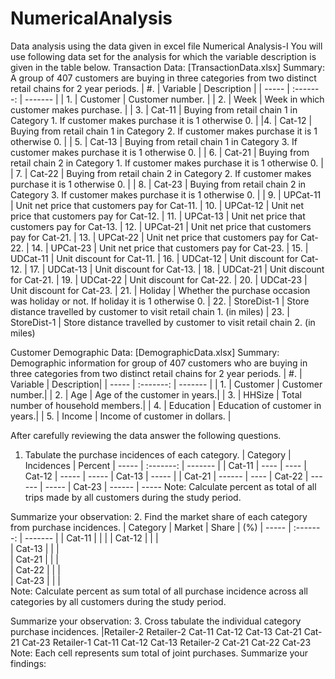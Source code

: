 # NumericalAnalysis
Data analysis using the data given in excel file
Numerical Analysis-I
You will use following data set for the analysis for which the variable description is given in the
table below.
Transaction Data: [TransactionData.xlsx]
Summary: A group of 407 customers are buying in three categories from two distinct retail
chains for 2 year periods.
| #.    | Variable | Description |
| ----- | :-------: | ------- |
| 1. | Customer | Customer number. |
| 2. | Week | Week in which customer makes purchase. |
| 3. | Cat-11 | Buying from retail chain 1 in Category 1. If customer makes purchase it is 1 otherwise 0. |
|4. | Cat-12 | Buying from retail chain 1 in Category 2. If customer makes purchase it is 1 otherwise 0. |
| 5. | Cat-13 | Buying from retail chain 1 in Category 3. If customer makes purchase it is 1 otherwise 0. |
| 6. | Cat-21 | Buying from retail chain 2 in Category 1. If customer makes purchase it is 1 otherwise 0. |
| 7. | Cat-22 | Buying from retail chain 2 in Category 2. If customer makes purchase it is 1 otherwise 0. |
| 8. | Cat-23 | Buying from retail chain 2 in Category 3. If customer makes purchase it is 1 otherwise 0. |
| 9. | UPCat-11 | Unit net price that customers pay for Cat-11.
| 10. | UPCat-12 | Unit net price that customers pay for Cat-12.
| 11. | UPCat-13 | Unit net price that customers pay for Cat-13.
| 12. | UPCat-21 | Unit net price that customers pay for Cat-21.
| 13. | UPCat-22 | Unit net price that customers pay for Cat-22.
| 14. | UPCat-23 | Unit net price that customers pay for Cat-23.
| 15. | UDCat-11 | Unit discount for Cat-11.
| 16. | UDCat-12 | Unit discount for Cat-12.
| 17. | UDCat-13 | Unit discount for Cat-13.
| 18. | UDCat-21 | Unit discount for Cat-21.
| 19. | UDCat-22 | Unit discount for Cat-22.
| 20. | UDCat-23 | Unit discount for Cat-23.
| 21. | Holiday | Whether the purchase occasion was holiday or not. If holiday it is 1 otherwise 0.
| 22. | StoreDist-1 | Store distance travelled by customer to visit retail chain 1. (in miles)
| 23. | StoreDist-1 | Store distance travelled by customer to visit retail chain 2. (in miles)


Customer Demographic Data: [DemographicData.xlsx]
Summary: Demographic information for group of 407 customers who are buying in three categories from two distinct retail chains for 2 year periods.
| #. | Variable | Description| 
| ----- | :-------: | ------- |
| 1. | Customer | Customer number.| 
| 2. | Age | Age of the customer in years.| 
| 3. | HHSize | Total number of household members.| 
| 4. | Education | Education of customer in years.| 
| 5. | Income | Income of customer in dollars. |

After carefully reviewing the data answer the following questions.
1. Tabulate the purchase incidences of each category.
| Category | Incidences | Percent
| ----- | :-------: | ------- |
| Cat-11 | ----         | ---- 
| Cat-12 | -----              | -----
| Cat-13 | -----             | 
| Cat-21 | ------             | ----
| Cat-22 | ------              | -----
| Cat-23 | ------              | -----
Note: Calculate percent as total of all trips made by all customers during the study period.
 
Summarize your observation:
2. Find the market share of each category from purchase incidences.
| Category | Market | Share | (%)
| ----- | :-------: | ------- |
| Cat-11   |        |       | 
| Cat-12   |        |       |  
| Cat-13   |        |       |   
| Cat-21   |        |       |   
| Cat-22   |        |       |   
| Cat-23   |        |       |   
Note: Calculate percent as sum total of all purchase incidence across all categories by all
customers during the study period.

Summarize your observation:
3. Cross tabulate the individual category purchase incidences.
|Retailer-2 Retailer-2
Cat-11 Cat-12 Cat-13 Cat-21 Cat-21 Cat-23
Retailer-1
Cat-11
Cat-12
Cat-13
Retailer-2
Cat-21
Cat-22
Cat-23
Note: Each cell represents sum total of joint purchases.
Summarize your findings:

